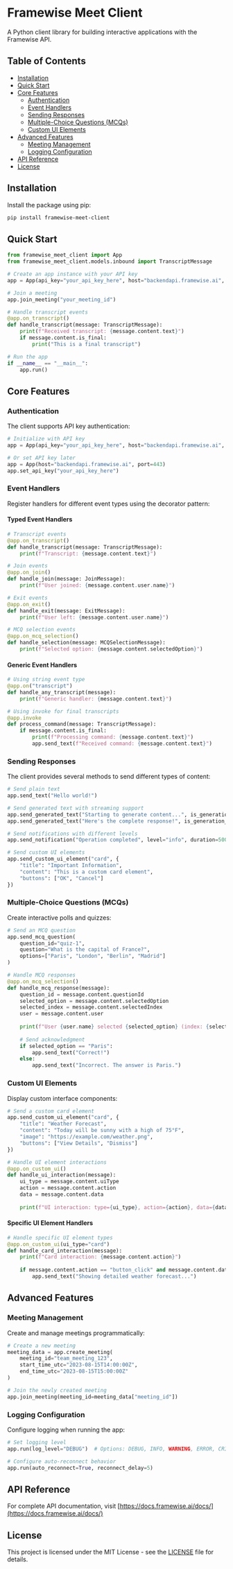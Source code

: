 # Framewise Meet Client

A Python client library for building interactive applications with the Framewise API.

## Table of Contents
- [Installation](#installation)
- [Quick Start](#quick-start)
- [Core Features](#core-features)
  - [Authentication](#authentication)
  - [Event Handlers](#event-handlers)
  - [Sending Responses](#sending-responses)
  - [Multiple-Choice Questions (MCQs)](#multiple-choice-questions-mcqs)
  - [Custom UI Elements](#custom-ui-elements)
- [Advanced Features](#advanced-features)
  - [Meeting Management](#meeting-management)
  - [Logging Configuration](#logging-configuration)
- [API Reference](#api-reference)
- [License](#license)

## Installation

Install the package using pip:

```bash
pip install framewise-meet-client
```

## Quick Start

```python
from framewise_meet_client import App
from framewise_meet_client.models.inbound import TranscriptMessage

# Create an app instance with your API key
app = App(api_key="your_api_key_here", host="backendapi.framewise.ai", port=443)

# Join a meeting
app.join_meeting("your_meeting_id")

# Handle transcript events
@app.on_transcript()
def handle_transcript(message: TranscriptMessage):
    print(f"Received transcript: {message.content.text}")
    if message.content.is_final:
        print("This is a final transcript")

# Run the app
if __name__ == "__main__":
    app.run()
```

## Core Features

### Authentication

The client supports API key authentication:

```python
# Initialize with API key
app = App(api_key="your_api_key_here", host="backendapi.framewise.ai", port=443)

# Or set API key later
app = App(host="backendapi.framewise.ai", port=443)
app.set_api_key("your_api_key_here")
```

### Event Handlers

Register handlers for different event types using the decorator pattern:

#### Typed Event Handlers

```python
# Transcript events
@app.on_transcript()
def handle_transcript(message: TranscriptMessage):
    print(f"Transcript: {message.content.text}")

# Join events
@app.on_join()
def handle_join(message: JoinMessage):
    print(f"User joined: {message.content.user.name}")

# Exit events
@app.on_exit()
def handle_exit(message: ExitMessage):
    print(f"User left: {message.content.user.name}")

# MCQ selection events
@app.on_mcq_selection()
def handle_selection(message: MCQSelectionMessage):
    print(f"Selected option: {message.content.selectedOption}")
```

#### Generic Event Handlers

```python
# Using string event type
@app.on("transcript")
def handle_any_transcript(message):
    print(f"Generic handler: {message.content.text}")

# Using invoke for final transcripts
@app.invoke
def process_command(message: TranscriptMessage):
    if message.content.is_final:
        print(f"Processing command: {message.content.text}")
        app.send_text(f"Received command: {message.content.text}")
```

### Sending Responses

The client provides several methods to send different types of content:

```python
# Send plain text
app.send_text("Hello world!")

# Send generated text with streaming support
app.send_generated_text("Starting to generate content...", is_generation_end=False)
app.send_generated_text("Here's the complete response!", is_generation_end=True)

# Send notifications with different levels
app.send_notification("Operation completed", level="info", duration=5000)

# Send custom UI elements
app.send_custom_ui_element("card", {
    "title": "Important Information",
    "content": "This is a custom card element",
    "buttons": ["OK", "Cancel"]
})
```

### Multiple-Choice Questions (MCQs)

Create interactive polls and quizzes:

```python
# Send an MCQ question
app.send_mcq_question(
    question_id="quiz-1",
    question="What is the capital of France?",
    options=["Paris", "London", "Berlin", "Madrid"]
)

# Handle MCQ responses
@app.on_mcq_selection()
def handle_mcq_response(message):
    question_id = message.content.questionId
    selected_option = message.content.selectedOption
    selected_index = message.content.selectedIndex
    user = message.content.user
    
    print(f"User {user.name} selected {selected_option} (index: {selected_index}) for question {question_id}")
    
    # Send acknowledgment
    if selected_option == "Paris":
        app.send_text("Correct!")
    else:
        app.send_text("Incorrect. The answer is Paris.")
```

### Custom UI Elements

Display custom interface components:

```python
# Send a custom card element
app.send_custom_ui_element("card", {
    "title": "Weather Forecast",
    "content": "Today will be sunny with a high of 75°F",
    "image": "https://example.com/weather.png",
    "buttons": ["View Details", "Dismiss"]
})

# Handle UI element interactions
@app.on_custom_ui()
def handle_ui_interaction(message):
    ui_type = message.content.uiType
    action = message.content.action
    data = message.content.data
    
    print(f"UI interaction: type={ui_type}, action={action}, data={data}")
```

#### Specific UI Element Handlers

```python
# Handle specific UI element types
@app.on_custom_ui(ui_type="card")
def handle_card_interaction(message):
    print(f"Card interaction: {message.content.action}")
    
    if message.content.action == "button_click" and message.content.data["button"] == "View Details":
        app.send_text("Showing detailed weather forecast...")
```

## Advanced Features

### Meeting Management

Create and manage meetings programmatically:

```python
# Create a new meeting
meeting_data = app.create_meeting(
    meeting_id="team_meeting_123",
    start_time_utc="2023-08-15T14:00:00Z",
    end_time_utc="2023-08-15T15:00:00Z"
)

# Join the newly created meeting
app.join_meeting(meeting_id=meeting_data["meeting_id"])
```

### Logging Configuration

Configure logging when running the app:

```python
# Set logging level
app.run(log_level="DEBUG")  # Options: DEBUG, INFO, WARNING, ERROR, CRITICAL

# Configure auto-reconnect behavior
app.run(auto_reconnect=True, reconnect_delay=5)
```

## API Reference

For complete API documentation, visit [https://docs.framewise.ai/docs/](https://docs.framewise.ai/docs/)

## License

This project is licensed under the MIT License - see the [LICENSE](LICENSE) file for details.
